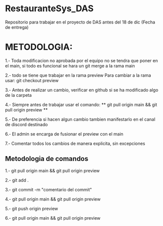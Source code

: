# RestauranteSys_DAS
Repositorio para trabajar en el proyecto de DAS antes del 18 de dic (Fecha de entrega)


# METODOLOGIA:

1.- Toda modificacion no aprobada por el equipo no se tendra que poner en el main, si todo es funcional
    se hara un git merge a la rama main

2.- todo se tiene que trabajar en la rama preview
    Para cambiar a la rama usar: git checkout preview

3.- Antes de realizar un cambio, verificar en github si se ha modificado algo de la carpeta

4.- Siempre antes de trabajar usar el comando: ** git pull origin main && git pull origin preview **

5.- De preferencia si hacen algun cambio tambien manifestarlo en el canal de discord destinado

6.- El admin se encarga de fusionar el preview con el main

7.- Comentar todos los cambios de manera explicita, sin excepciones

## Metodologia de comandos
1.- git pull origin main && git pull origin preview

2.- git add .

3.- git commit -m "comentario del commit"

4.- git pull origin main && git pull origin preview

5.- git push origin preview

6.- git pull origin main && git pull origin preview


